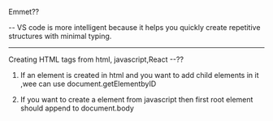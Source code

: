 Emmet?? 

-- VS code is more intelligent  because it helps you quickly create repetitive structures with minimal typing.


---
Creating HTML tags  from html, javascript,React --??

1. If an element is created in html and you want to add child elements in it ,wee can use document.getElementbyID
   
2. If you want to create a element from javascript then first root element should append to document.body



